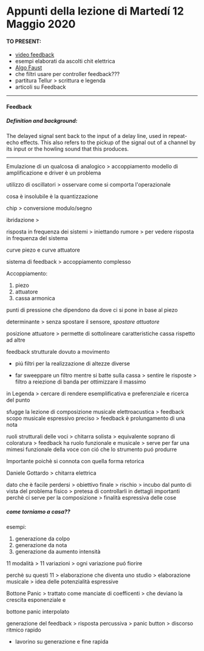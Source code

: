 # Appunti della lezione di Martedí 12 Maggio 2020

#### TO PRESENT:
- [video feedback](https://www.youtube.com/watch?v=TraqAMf5Exo)
- esempi elaborati da ascolti chit elettrica
- [Algo Faust](https://github.com/SMERM/BN-Tedesco/blob/master/COME-02/Lezioni_in_Compresenza/20200512/FEEDBACK_CONTROLLER.dsp)
- che filtri usare per controller feedback???
- partitura Tellur > scrittura e legenda
- articoli su Feedback
__________
#### Feedback
##### Definition and background:
The delayed signal sent back to the input of a delay line, used in repeat-echo effects. This also refers to the pickup of the signal out of a channel by its input or the howling sound that this produces.
__________

Emulazione di un qualcosa di analogico > accoppiamento modello di amplificazione e driver è un problema

utilizzo di oscillatori > osservare come si comporta l'operazionale

cosa è insolubile è la quantizzazione

chip > conversione modulo/segno

ibridazione >

risposta in frequenza dei sistemi > iniettando rumore > per vedere risposta in frequenza del sistema

curve piezo e curve attuatore

sistema di feedback > accoppiamento complesso

Accoppiamento:
1. piezo
2. attuatore
3. cassa armonica

punti di pressione che dipendono da dove ci si pone in base al piezo

determinante > senza spostare il sensore, _spostare attuatore_

posizione attuatore > permette di sottolineare caratteristiche cassa rispetto ad altre

feedback strutturale dovuto a movimento

- piú filtri per la realizzazione di altezze diverse

- far sweeppare un filtro mentre si batte sulla cassa > sentire le risposte > filtro a reiezione di banda per ottimizzare il massimo

in Legenda > cercare di rendere esemplificativa e preferenziale e ricerca del punto

sfugge la lezione di composizione musicale elettroacustica > feedback scopo musicale espressivo preciso > feedback è prolungamento di una nota

ruoli strutturali delle voci > chitarra solista > equivalente soprano di coloratura > feedback ha ruolo funzionale e musicale > serve per far una mimesi funzionale della voce con ció che lo strumento puó produrre

Importante poichè si connota con quella forma retorica

Daniele Gottardo > chitarra elettrica

dato che è facile perdersi > obiettivo finale > rischio > incubo dal punto di vista del problema fisico > pretesa di controllarli in dettagli importanti perchè ci serve per la composizione > finalità espressiva delle cose

##### come torniamo a casa??

esempi:
1. generazione da colpo
2. generazione da nota
3. generazione da aumento intensità

11 modalità > 11 variazioni > ogni variazione puó fiorire

perchè su questi 11 > elaborazione che diventa uno studio > elaborazione musicale > idea delle potenzialità espressive

Bottone Panic > trattato come manciate di coefficenti > che deviano la crescita esponenziale e

bottone panic interpolato

generazione del feedback > risposta percussiva > panic button > discorso ritmico rapido

- lavorino su generazione e fine rapida
